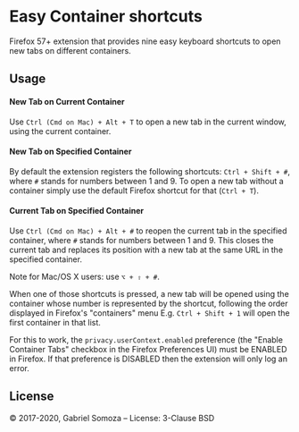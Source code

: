 # Easy Container shortcuts
Firefox 57+ extension that provides nine easy keyboard shortcuts to open new tabs on different containers.

## Usage

#### New Tab on Current Container
Use `Ctrl (Cmd on Mac) + Alt + T` to open a new tab in the current window, using the current container.

#### New Tab on Specified Container
By default the extension registers the following shortcuts: `Ctrl + Shift + #`, where `#` stands for numbers between 1 and 9. To open a new tab without a container simply use the default Firefox shortcut for that (`Ctrl + T`).

#### Current Tab on Specified Container
Use `Ctrl (Cmd on Mac) + Alt + #` to reopen the current tab in the specified container, where `#` stands for numbers between 1 and 9. This closes the current tab and replaces its position with a new tab at the same URL in the specified container.

Note for Mac/OS X users: use `⌥ + ⇧ + #`.

When one of those shortcuts is pressed, a new tab will be opened using the container whose number is represented by the shortcut, following the order displayed in Firefox's "containers" menu E.g. `Ctrl + Shift + 1` will open the first container in that list.

For this to work, the `privacy.userContext.enabled` preference (the "Enable Container Tabs" checkbox in the Firefox Preferences UI) must be ENABLED in Firefox. If that preference is DISABLED then the extension will only log an error.

## License
© 2017-2020, Gabriel Somoza – License: 3-Clause BSD
